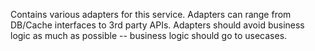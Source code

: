 Contains various adapters for this service. Adapters can range from DB/Cache interfaces to 3rd party APIs. Adapters should avoid business logic as much as possible -- business logic should go to usecases.